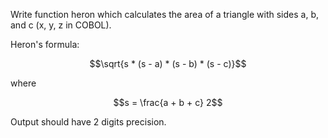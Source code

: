 Write function heron which calculates the area of a triangle with sides a, b, and c (x, y, z in COBOL).

Heron's formula:
```math
\sqrt{s * (s - a) * (s - b) * (s - c)}
```
where
```math
s = \frac{a + b + c} 2
```
Output should have 2 digits precision.